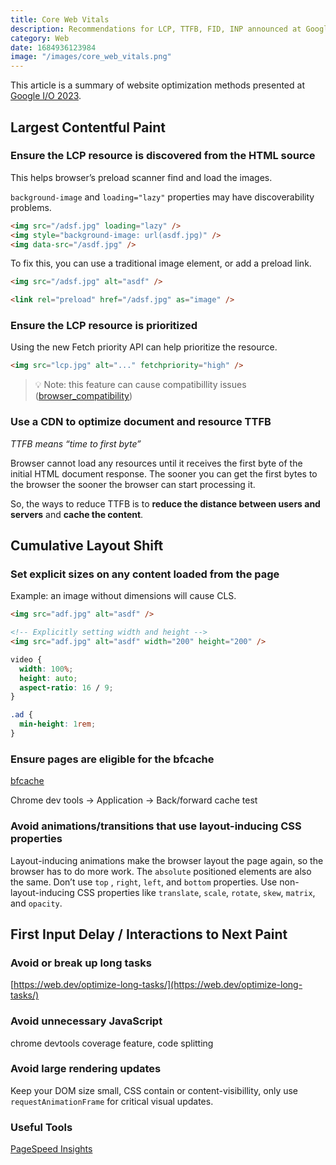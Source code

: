 ```yaml
---
title: Core Web Vitals
description: Recommendations for LCP, TTFB, FID, INP announced at Google I/O.
category: Web
date: 1684936123984
image: "/images/core_web_vitals.png"
---
```


This article is a summary of website optimization methods presented at [Google I/O 2023](https://io.google/2023/program/8d0bf949-1933-4358-b41a-561f8678974c/).

## Largest Contentful Paint

### Ensure the LCP resource is discovered from the HTML source

This helps browser’s preload scanner find and load the images.

`background-image` and `loading="lazy"` properties may have discoverability problems.

```html
<img src="/adsf.jpg" loading="lazy" />
<img style="background-image: url(asdf.jpg)" />
<img data-src="/asdf.jpg" />
```

To fix this, you can use a traditional image element, or add a preload link.

```html
<img src="/adsf.jpg" alt="asdf" />

<link rel="preload" href="/adsf.jpg" as="image" />
```

### Ensure the LCP resource is prioritized

Using the new Fetch priority API can help prioritize the resource.

```html
<img src="lcp.jpg" alt="..." fetchpriority="high" />
```

> 💡 Note: this feature can cause compatibillity issues ([browser_compatibility](https://developer.mozilla.org/en-US/docs/Web/API/HTMLImageElement/fetchPriority#browser_compatibility))

### Use a CDN to optimize document and resource TTFB

_TTFB means “time to first byte”_

Browser cannot load any resources until it receives the first byte of the initial HTML document response. The sooner you can get the first bytes to the browser the sooner the browser can start processing it.

So, the ways to reduce TTFB is to **reduce the distance between users and servers** and **cache the content**.

## Cumulative Layout Shift

### Set explicit sizes on any content loaded from the page

Example: an image without dimensions will cause CLS.

```html
<img src="adf.jpg" alt="asdf" />

<!-- Explicitly setting width and height -->
<img src="adf.jpg" alt="asdf" width="200" height="200" />
```

```css
video {
  width: 100%;
  height: auto;
  aspect-ratio: 16 / 9;
}
```

```css
.ad {
  min-height: 1rem;
}
```

### Ensure pages are eligible for the bfcache

[bfcache](https://web.dev/i18n/ko/bfcache/)

Chrome dev tools → Application → Back/forward cache test

### Avoid animations/transitions that use layout-inducing CSS properties

Layout-inducing animations make the browser layout the page again, so the browser has to do more work. The `absolute` positioned elements are also the same. Don’t use `top` , `right`, `left`, and `bottom` properties. Use non-layout-inducing CSS properties like `translate`, `scale`, `rotate`, `skew`, `matrix`, and `opacity`.

## First Input Delay / Interactions to Next Paint

### Avoid or break up long tasks

[https://web.dev/optimize-long-tasks/](https://web.dev/optimize-long-tasks/)

### Avoid unnecessary JavaScript

chrome devtools coverage feature, code splitting

### Avoid large rendering updates

Keep your DOM size small, CSS contain or content-visibillity, only use `requestAnimationFrame` for critical visual updates.

### Useful Tools

[PageSpeed Insights](https://pagespeed.web.dev)
